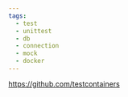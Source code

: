 ```yaml
---
tags:
  - test
  - unittest
  - db
  - connection
  - mock
  - docker
---
```

https://github.com/testcontainers